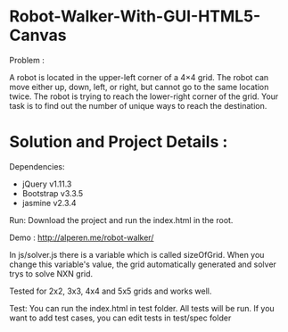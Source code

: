 # Robot-Walker-With-GUI-HTML5-Canvas

Problem : 

A robot is located in the upper-left corner of a 4×4 grid. The robot can move either up, down, left, or right, but cannot go to the same location twice. The robot is trying to reach the lower-right corner of the grid. Your task is to find out the number of unique ways to reach the destination.


# Solution and Project Details :

Dependencies:
* jQuery v1.11.3
* Bootstrap v3.3.5
* jasmine v2.3.4

Run: 
Download the project and run the index.html in the root.

Demo : http://alperen.me/robot-walker/

In js/solver.js there is a variable which is called sizeOfGrid. When you change this variable's value, the grid automatically generated and solver trys to solve NXN grid.

Tested for 2x2, 3x3, 4x4 and 5x5 grids and works well.

Test: You can run the index.html in test folder. All tests will be run. If you want to add test cases, you can edit tests in test/spec folder
